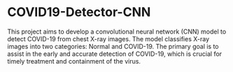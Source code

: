 # COVID19-Detector-CNN
This project aims to develop a convolutional neural network (CNN) model to detect COVID-19 from chest X-ray images. The model classifies X-ray images into two categories: Normal and COVID-19. The primary goal is to assist in the early and accurate detection of COVID-19, which is crucial for timely treatment and containment of the virus.
